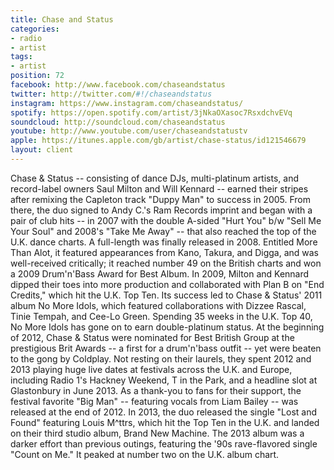 ```yaml
---
title: Chase and Status
categories:
- radio
- artist
tags:
- artist
position: 72
facebook: http://www.facebook.com/chaseandstatus
twitter: http://twitter.com/#!/chaseandstatus
instagram: https://www.instagram.com/chaseandstatus/
spotify: https://open.spotify.com/artist/3jNkaOXasoc7RsxdchvEVq
soundcloud: http://soundcloud.com/chaseandstatus
youtube: http://www.youtube.com/user/chaseandstatustv
apple: https://itunes.apple.com/gb/artist/chase-status/id121546679
layout: client
---
```


Chase & Status -- consisting of dance DJs, multi-platinum artists, and record-label owners Saul Milton and Will Kennard -- earned their stripes after remixing the Capleton track "Duppy Man" to success in 2005. From there, the duo signed to Andy C.'s Ram Records imprint and began with a pair of club hits -- in 2007 with the double A-sided "Hurt You" b/w "Sell Me Your Soul" and 2008's "Take Me Away" -- that also reached the top of the U.K. dance charts. A full-length was finally released in 2008. Entitled More Than Alot, it featured appearances from Kano, Takura, and Digga, and was well-received critically; it reached number 49 on the British charts and won a 2009 Drum'n'Bass Award for Best Album. In 2009, Milton and Kennard dipped their toes into more production and collaborated with Plan B on "End Credits," which hit the U.K. Top Ten. Its success led to Chase & Status' 2011 album No More Idols, which featured collaborations with Dizzee Rascal, Tinie Tempah, and Cee-Lo Green. Spending 35 weeks in the U.K. Top 40, No More Idols has gone on to earn double-platinum status. At the beginning of 2012, Chase & Status were nominated for Best British Group at the prestigious Brit Awards -- a first for a drum'n'bass outfit -- yet were beaten to the gong by Coldplay. Not resting on their laurels, they spent 2012 and 2013 playing huge live dates at festivals across the U.K. and Europe, including Radio 1's Hackney Weekend, T in the Park, and a headline slot at Glastonbury in June 2013. As a thank-you to fans for their support, the festival favorite "Big Man" -- featuring vocals from Liam Bailey -- was released at the end of 2012. In 2013, the duo released the single "Lost and Found" featuring Louis M^ttrs, which hit the Top Ten in the U.K. and landed on their third studio album, Brand New Machine. The 2013 album was a darker effort than previous outings, featuring the '90s rave-flavored single "Count on Me." It peaked at number two on the U.K. album chart.